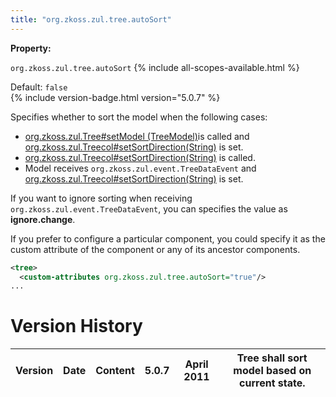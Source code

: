 ```yaml
---
title: "org.zkoss.zul.tree.autoSort"
---
```


**Property:**

`org.zkoss.zul.tree.autoSort`
{% include all-scopes-available.html %}

Default: `false`  
{% include version-badge.html version="5.0.7" %}

Specifies whether to sort the model when the following cases:

- [org.zkoss.zul.Tree#setModel (TreeModel)](https://www.zkoss.org/javadoc/latest/zk/org/zkoss/zul/Tree.html#setModel (TreeModel))is
  called and
  [org.zkoss.zul.Treecol#setSortDirection(String)](https://www.zkoss.org/javadoc/latest/zk/org/zkoss/zul/Treecol.html#setSortDirection(String))
  is set.
- [org.zkoss.zul.Treecol#setSortDirection(String)](https://www.zkoss.org/javadoc/latest/zk/org/zkoss/zul/Treecol.html#setSortDirection(String))
  is called.
- Model receives `org.zkoss.zul.event.TreeDataEvent`
  and
  [org.zkoss.zul.Treecol#setSortDirection(String)](https://www.zkoss.org/javadoc/latest/zk/org/zkoss/zul/Treecol.html#setSortDirection(String))
  is set.

If you want to ignore sorting when receiving
`org.zkoss.zul.event.TreeDataEvent`, you can specifies
the value as **ignore.change**.

If you prefer to configure a particular component, you could specify it
as the custom attribute of the component or any of its ancestor
components.

```xml
<tree>
  <custom-attributes org.zkoss.zul.tree.autoSort="true"/>
...
```

# Version History

| Version | Date | Content | 5.0.7 | April 2011 | Tree shall sort model based on current state. |
|---------|------|---------|-------|------------|-----------------------------------------------|
